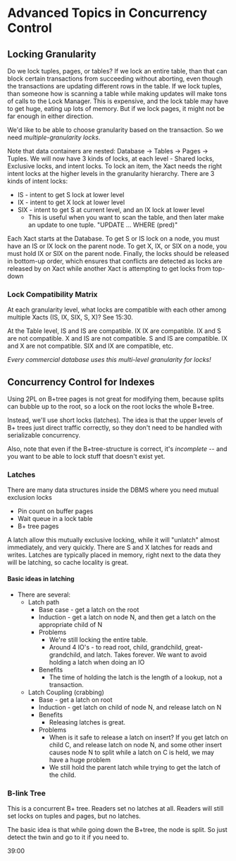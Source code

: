 # Advanced Topics in Concurrency Control

## Locking Granularity

Do we lock tuples, pages, or tables? If we lock an entire table, than that can block certain transactions from succeeding without aborting, even though the transactions are updating different rows in the table. If we lock tuples, than someone how is scanning a table while making updates will make tons of calls to the Lock Manager. This is expensive, and the lock table may have to get huge, eating up lots of memory. But if we lock pages, it might not be far enough in either direction.

We'd like to be able to choose granularity based on the transaction. So we need *multiple-granularity locks*.

Note that data containers are nested: Database -> Tables -> Pages -> Tuples. We will now have 3 kinds of locks, at each level - Shared locks, Exclusive locks, and intent locks. To lock an item, the Xact needs the right intent locks at the higher levels in the granularity hierarchy. There are 3 kinds of intent locks:

* IS - intent to get S lock at lower level
* IX - intent to get X lock at lower level
* SIX - intent to get S at current level, and an IX lock at lower level
  * This is useful when you want to scan the table, and then later make an update to one tuple. "UPDATE ... WHERE (pred)"

Each Xact starts at the Database. To get S or IS lock on a node, you must have an IS or IX lock on the parent node. To get X, IX, or SIX on a node, you must hold IX or SIX on the parent node. Finally, the locks should be released in bottom-up order, which ensures that conflicts are detected as locks are released by on Xact while another Xact is attempting to get locks from top-down

### Lock Compatibility Matrix

At each granularity level, what locks are compatible with each other among multiple Xacts (IS, IX, SIX, S, X)? See 15:30.

At the Table level, IS and IS are compatible. IX IX are compatible. IX and S are not compatible. X and IS are not compatible. S and IS are compatible. IX and X are not compatible. SIX and IX are compatible, etc.

*Every commercial database uses this multi-level granularity for locks!*

## Concurrency Control for Indexes

Using 2PL on B+tree pages is not great for modifying them, because splits can bubble up to the root, so a lock on the root locks the whole B+tree.

Instead, we'll use short locks (latches). The idea is that the upper levels of B+ trees just direct traffic correctly, so they don't need to be handled with serializable concurrency.

Also, note that even if the B+tree-structure is correct, it's *incomplete* -- and you want to be able to lock stuff that doesn't exist yet.

### Latches

There are many data structures inside the DBMS where you need mutual exclusion locks

* Pin count on buffer pages
* Wait queue in a lock table
* B+ tree pages

A latch allow this mutually exclusive locking, while it will "unlatch" almost immediately, and very quickly. There are S and X latches for reads and writes. Latches are typically placed in memory, right next to the data they will be latching, so cache locality is great.

#### Basic ideas in latching

* There are several:
  * Latch path
    * Base case - get a latch on the root
    * Induction - get a latch on node N, and then get a latch on the appropriate child of N
    * Problems
      * We're still locking the entire table.
      * Around 4 IO's - to read root, child, grandchild, great-grandchild, and latch. Takes forever. We want to avoid holding a latch when doing an IO
    * Benefits
      * The time of holding the latch is the length of a lookup, not a transaction.
  * Latch Coupling (crabbing)
    * Base - get a latch on root
    * Induction - get latch on child of node N, and release latch on N
    * Benefits
      * Releasing latches is great.
    * Problems
      * When is it safe to release a latch on insert? If you get latch on child C, and release latch on node N, and some other insert causes node N to split while a latch on C is held, we may have a huge problem
      * We still hold the parent latch while trying to get the latch of the child.

### B-link Tree

This is a concurrent B+ tree. Readers set no latches at all. Readers will still set locks on tuples and pages, but no latches.

The basic idea is that while going down the B+tree, the node is split. So just detect the twin and go to it if you need to.

39:00





